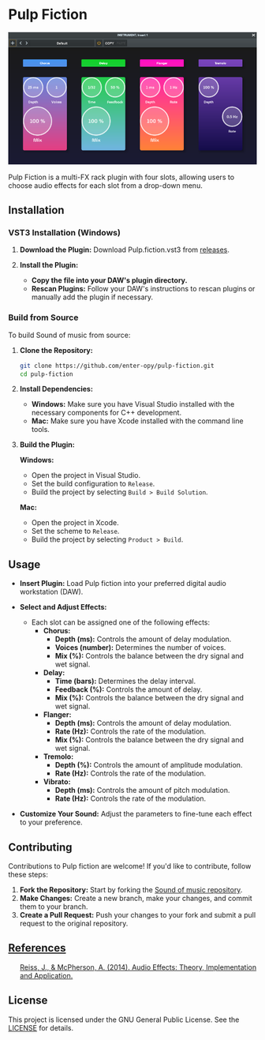 <h1>Pulp Fiction</h2>

<img src="res/Screenshot.png" width="850">

<p>
    Pulp Fiction is a multi-FX rack plugin with four slots, allowing users to choose audio effects for each slot from a drop-down menu.
</p>

## Installation
### VST3 Installation (Windows)

1. **Download the Plugin:** Download Pulp.fiction.vst3 from [releases](https://github.com/enter-opy/pulp-fiction/releases).

2. **Install the Plugin:**
   - **Copy the file into your DAW's plugin directory.**
   - **Rescan Plugins:** Follow your DAW's instructions to rescan plugins or manually add the plugin if necessary.

### Build from Source
To build Sound of music from source:

1. **Clone the Repository:**
   ```bash
   git clone https://github.com/enter-opy/pulp-fiction.git
   cd pulp-fiction
2. **Install Dependencies:**
   - **Windows:** Make sure you have Visual Studio installed with the necessary components for C++ development.
   - **Mac:** Make sure you have Xcode installed with the command line tools.
3. **Build the Plugin:**

   **Windows:**
   - Open the project in Visual Studio.
   - Set the build configuration to `Release`.
   - Build the project by selecting `Build > Build Solution`.

   **Mac:**
   - Open the project in Xcode.
   - Set the scheme to `Release`.
   - Build the project by selecting `Product > Build`.
## Usage

- **Insert Plugin:** Load Pulp fiction into your preferred digital audio workstation (DAW).

- **Select and Adjust Effects:**
  - Each slot can be assigned one of the following effects:
    - **Chorus:**
      - **Depth (ms):** Controls the amount of delay modulation.
      - **Voices (number):** Determines the number of voices.
      - **Mix (%):** Controls the balance between the dry signal and wet signal.
    - **Delay:**
      - **Time (bars):** Determines the delay interval.
      - **Feedback (%):** Controls the amount of delay.
      - **Mix (%):** Controls the balance between the dry signal and wet signal.
    - **Flanger:**
      - **Depth (ms):** Controls the amount of delay modulation.
      - **Rate (Hz):** Controls the rate of the modulation.
      - **Mix (%):** Controls the balance between the dry signal and wet signal.
    - **Tremolo:**
      - **Depth (%):** Controls the amount of amplitude modulation.
      - **Rate (Hz):** Controls the rate of the modulation.
    - **Vibrato:**
      - **Depth (ms):** Controls the amount of pitch modulation.
      - **Rate (Hz):** Controls the rate of the modulation.

- **Customize Your Sound:** Adjust the parameters to fine-tune each effect to your preference.

## Contributing
Contributions to Pulp fiction are welcome! If you'd like to contribute, follow these steps:
1. **Fork the Repository:** Start by forking the [Sound of music repository](https://github.com/enter-opy/sound-of-music).
2. **Make Changes:** Create a new branch, make your changes, and commit them to your branch.
3. **Create a Pull Request:** Push your changes to your fork and submit a pull request to the original repository.

<h2><u>References</u></h2>
<ul type="none">
    <a href="https://www.amazon.in/Audio-Effects-Theory-Implementation-Application/dp/1466560282">Reiss, J., & McPherson, A. (2014). Audio Effects: Theory, Implementation and Application.</a>
</ul>

## License
This project is licensed under the GNU General Public License. See the [LICENSE](https://github.com/enter-opy/pulp-fiction/blob/main/LICENSE) for details.

